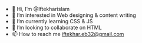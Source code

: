 - 👋 Hi, I’m @Iftekharislam
- 👀 I’m interested in Web designing & content writing
- 🌱 I’m currently learning CSS & JS
- 💞️ I’m looking to collaborate on HTML
- 📫 How to reach me iftekhar.eb32@gmail.com

<!---
Iftekhaislam/Iftekhaislam is a ✨ special ✨ repository because its `README.md` (this file) appears on your GitHub profile.
You can click the Preview link to take a look at your changes.
--->
